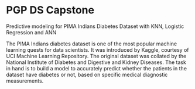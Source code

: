 # PGP DS Capstone
Predictive modeling for PIMA Indians Diabetes Dataset with KNN, Logistic Regression and ANN

The PIMA Indians diabetes dataset is one of the most popular machine
learning quests for data scientists. It was introduced by Kaggle,
courtesy of UCI Machine Learning Repository. The original dataset
was collated by the National Institute of Diabetes and Digestive and
Kidney Diseases. The task in hand is to build a model to accurately
predict whether the patients in the dataset have diabetes or not, based
on specific medical diagnostic measurements.
